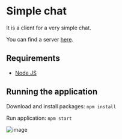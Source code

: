 # Simple chat

It is a client for a very simple chat.

You can find a server [here](https://github.com/HappyMary16/simple-chat-server).

## Requirements
- [Node JS](https://nodejs.org/uk/)

## Running the application

Download and install packages:
```npm install```

Run application:
```npm start```

![image](https://user-images.githubusercontent.com/43311320/115968059-80a84980-a53e-11eb-9ae8-ab33a6e26fc7.png)
